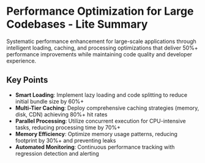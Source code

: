 # Performance Optimization for Large Codebases - Lite Summary

Systematic performance enhancement for large-scale applications through intelligent loading, caching, and processing optimizations that deliver 50%+ performance improvements while maintaining code quality and developer experience.

## Key Points
- **Smart Loading**: Implement lazy loading and code splitting to reduce initial bundle size by 60%+
- **Multi-Tier Caching**: Deploy comprehensive caching strategies (memory, disk, CDN) achieving 80%+ hit rates
- **Parallel Processing**: Utilize concurrent execution for CPU-intensive tasks, reducing processing time by 70%+
- **Memory Efficiency**: Optimize memory usage patterns, reducing footprint by 30%+ and preventing leaks
- **Automated Monitoring**: Continuous performance tracking with regression detection and alerting